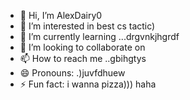 - 👋 Hi, I’m AlexDairy0
- 👀 I’m interested in best cs tactic)
- 🌱 I’m currently learning ...drgvnkjhgrdf
- 💞️ I’m looking to collaborate on 
- 📫 How to reach me ..gbihgtys
- 😄 Pronouns: .)juvfdhuew
- ⚡ Fun fact: i wanna pizza))) haha
<!---
AlexDairy0/AlexDairy0 is a ✨ special ✨ repository because its `README.md` (this file) appears on your GitHub profile.
You can click the Preview link to take a look at your changes.
---
